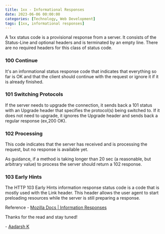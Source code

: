 ```yaml
---
title: 1xx - Informational Responses
date: 2023-06-06 00:00:00 
categories: [Technology, Web Development]
tags: [1xx, informational responses]
---
```


A 1xx status code is a provisional response from a server. It consists of the Status-Line and optional headers and is terminated by an empty line. There are no required headers for this class of status code.

### 100 Continue 

It's an informational status response code that indicates that everything so far is OK and that the client should continue with the request or ignore it if it is already finished.

### 101 Switching Protocols 

If the server needs to upgrade the connection, it sends back a 101 status with an Upgrade header that specifies the protocol(s) being switched to. If it does not need to upgrade, it ignores the Upgrade header and sends back a regular response (ex,200 OK).

### 102 Processing

This code indicates that the server has received and is processing the request, but no response is available yet.

As guidance, if a method is taking longer than 20 sec (a reasonable, but arbitrary value) to process the server should return a 102 response.

### 103 Early Hints

The HTTP 103 Early Hints information response status code is a code that is mostly used with the Link header. This header allows the user agent to start preloading resources while the server is still preparing a response.

Reference - [Mozilla Docs | Information Responses](https://developer.mozilla.org/en-US/docs/Web/HTTP/Status#information_responses)

Thanks for the read and stay tuned! 

\- [Aadarsh K](https://twitter.com/dotAadarsh)
